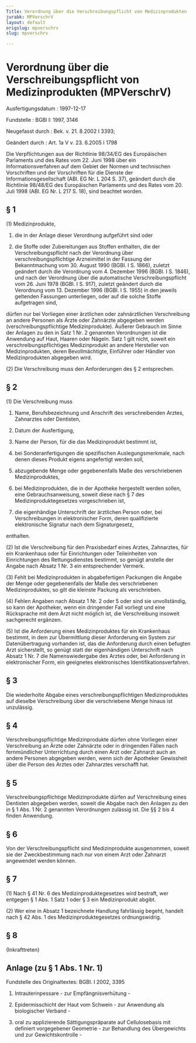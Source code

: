 ```yaml
---
Title: Verordnung über die Verschreibungspflicht von Medizinprodukten
jurabk: MPVerschrV
layout: default
origslug: mpverschrv
slug: mpverschrv

---
```


# Verordnung über die Verschreibungspflicht von Medizinprodukten (MPVerschrV)

Ausfertigungsdatum
:   1997-12-17

Fundstelle
:   BGBl I: 1997, 3146

Neugefasst durch
:   Bek. v. 21. 8.2002 I 3393;

Geändert durch
:   Art. 1a V v. 23. 6.2005 I 1798

Die Verpflichtungen aus der Richtlinie 98/34/EG des Europäischen
Parlaments und des Rates vom 22. Juni 1998 über ein
Informationsverfahren auf dem Gebiet der Normen und technischen
Vorschriften und der Vorschriften für die Dienste der
Informationsgesellschaft (ABl. EG Nr. L 204 S. 37), geändert durch die
Richtlinie 98/48/EG des Europäischen Parlaments und des Rates vom 20.
Juli 1998 (ABl. EG Nr. L 217 S. 18), sind beachtet worden.


## § 1

(1) Medizinprodukte,

1.  die in der Anlage dieser Verordnung aufgeführt sind oder


2.  die Stoffe oder Zubereitungen aus Stoffen enthalten, die der
    Verschreibungspflicht nach der Verordnung über
    verschreibungspflichtige Arzneimittel in der Fassung der
    Bekanntmachung vom 30. August 1990 (BGBl. I S. 1866), zuletzt geändert
    durch die Verordnung vom 4. Dezember 1996 (BGBl. I S. 1846), und nach
    der Verordnung über die automatische Verschreibungspflicht vom 26.
    Juni 1978 (BGBl. I S. 917), zuletzt geändert durch die Verordnung vom
    13\. Dezember 1996 (BGBl. I S. 1955) in den jeweils geltenden Fassungen
    unterliegen, oder auf die solche Stoffe aufgetragen sind,



dürfen nur bei Vorliegen einer ärztlichen oder zahnärztlichen
Verschreibung an andere Personen als Ärzte oder Zahnärzte abgegeben
werden (verschreibungspflichtige Medizinprodukte). Äußerer Gebrauch im
Sinne der Anlagen zu den in Satz 1 Nr. 2 genannten Verordnungen ist
die Anwendung auf Haut, Haaren oder Nägeln. Satz 1 gilt nicht, soweit
ein verschreibungspflichtiges Medizinprodukt an andere Hersteller von
Medizinprodukten, deren Bevollmächtigte, Einführer oder Händler von
Medizinprodukten abgegeben wird.

(2) Die Verschreibung muss den Anforderungen des § 2 entsprechen.


## § 2

(1) Die Verschreibung muss

1.  Name, Berufsbezeichnung und Anschrift des verschreibenden Arztes,
    Zahnarztes oder Dentisten,


2.  Datum der Ausfertigung,


3.  Name der Person, für die das Medizinprodukt bestimmt ist,


4.  bei Sonderanfertigungen die spezifischen Auslegungsmerkmale, nach
    denen dieses Produkt eigens angefertigt werden soll,


5.  abzugebende Menge oder gegebenenfalls Maße des verschriebenen
    Medizinproduktes,


6.  bei Medizinprodukten, die in der Apotheke hergestellt werden sollen,
    eine Gebrauchsanweisung, soweit diese nach § 7 des
    Medizinproduktegesetzes vorgeschrieben ist,


7.  die eigenhändige Unterschrift der ärztlichen Person oder, bei
    Verschreibungen in elektronischer Form, deren qualifizierte
    elektronische Signatur nach dem Signaturgesetz,



enthalten.

(2) Ist die Verschreibung für den Praxisbedarf eines Arztes,
Zahnarztes, für ein Krankenhaus oder für Einrichtungen oder
Teileinheiten von Einrichtungen des Rettungsdienstes bestimmt, so
genügt anstelle der Angabe nach Absatz 1 Nr. 3 ein entsprechender
Vermerk.

(3) Fehlt bei Medizinprodukten in abgabefertigen Packungen die Angabe
der Menge oder gegebenenfalls der Maße des verschriebenen
Medizinproduktes, so gilt die kleinste Packung als verschrieben.

(4) Fehlen Angaben nach Absatz 1 Nr. 2 oder 5 oder sind sie
unvollständig, so kann der Apotheker, wenn ein dringender Fall
vorliegt und eine Rücksprache mit dem Arzt nicht möglich ist, die
Verschreibung insoweit sachgerecht ergänzen.

(5) Ist die Anforderung eines Medizinproduktes für ein Krankenhaus
bestimmt, in dem zur Übermittlung dieser Anforderung ein System zur
Datenübertragung vorhanden ist, das die Anforderung durch einen
befugten Arzt sicherstellt, so genügt statt der eigenhändigen
Unterschrift nach Absatz 1 Nr. 7 die Namenswiedergabe des Arztes oder,
bei Anforderung in elektronischer Form, ein geeignetes elektronisches
Identifikationsverfahren.


## § 3

Die wiederholte Abgabe eines verschreibungspflichtigen
Medizinproduktes auf dieselbe Verschreibung über die verschriebene
Menge hinaus ist unzulässig.


## § 4

Verschreibungspflichtige Medizinprodukte dürfen ohne Vorliegen einer
Verschreibung an Ärzte oder Zahnärzte oder in dringenden Fällen nach
fernmündlicher Unterrichtung durch einen Arzt oder Zahnarzt auch an
andere Personen abgegeben werden, wenn sich der Apotheker Gewissheit
über die Person des Arztes oder Zahnarztes verschafft hat.


## § 5

Verschreibungspflichtige Medizinprodukte dürfen auf Verschreibung
eines Dentisten abgegeben werden, soweit die Abgabe nach den Anlagen
zu den in § 1 Abs. 1 Nr. 2 genannten Verordnungen zulässig ist. Die §§
2 bis 4 finden Anwendung.


## § 6

Von der Verschreibungspflicht sind Medizinprodukte ausgenommen, soweit
sie der Zweckbestimmung nach nur von einem Arzt oder Zahnarzt
angewendet werden können.


## § 7

(1) Nach § 41 Nr. 6 des Medizinproduktegesetzes wird bestraft, wer
entgegen § 1 Abs. 1 Satz 1 oder § 3 ein Medizinprodukt abgibt.

(2) Wer eine in Absatz 1 bezeichnete Handlung fahrlässig begeht,
handelt nach § 42 Abs. 1 des Medizinproduktegesetzes ordnungswidrig.


## § 8

(Inkrafttreten)


## Anlage (zu § 1 Abs. 1 Nr. 1)

Fundstelle des Originaltextes: BGBl. I 2002, 3395


1.  Intrauterinpessare - zur Empfängnisverhütung -


2.  Epidermisschicht der Haut vom Schwein - zur Anwendung als biologischer
    Verband -


3.  oral zu applizierende Sättigungspräparate auf Cellulosebasis mit
    definiert vorgegebener Geometrie - zur Behandlung des Übergewichts und
    zur Gewichtskontrolle -




